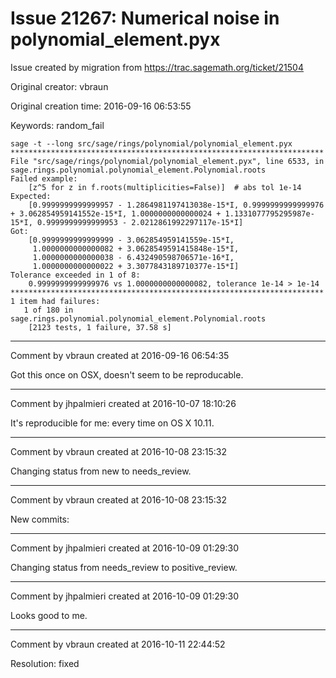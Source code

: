 # Issue 21267: Numerical noise in polynomial_element.pyx

Issue created by migration from https://trac.sagemath.org/ticket/21504

Original creator: vbraun

Original creation time: 2016-09-16 06:53:55

Keywords: random_fail


```
sage -t --long src/sage/rings/polynomial/polynomial_element.pyx
**********************************************************************
File "src/sage/rings/polynomial/polynomial_element.pyx", line 6533, in sage.rings.polynomial.polynomial_element.Polynomial.roots
Failed example:
    [z^5 for z in f.roots(multiplicities=False)]  # abs tol 1e-14
Expected:
    [0.9999999999999957 - 1.2864981197413038e-15*I, 0.9999999999999976 + 3.062854959141552e-15*I, 1.0000000000000024 + 1.1331077795295987e-15*I, 0.9999999999999953 - 2.0212861992297117e-15*I]
Got:
    [0.9999999999999999 - 3.062854959141559e-15*I,
     1.0000000000000082 + 3.0628549591415848e-15*I,
     1.0000000000000038 - 6.432490598706571e-16*I,
     1.0000000000000022 + 3.3077843189710377e-15*I]
Tolerance exceeded in 1 of 8:
    0.9999999999999976 vs 1.0000000000000082, tolerance 1e-14 > 1e-14
**********************************************************************
1 item had failures:
   1 of 180 in sage.rings.polynomial.polynomial_element.Polynomial.roots
    [2123 tests, 1 failure, 37.58 s]
```



---

Comment by vbraun created at 2016-09-16 06:54:35

Got this once on OSX, doesn't seem to be reproducable.


---

Comment by jhpalmieri created at 2016-10-07 18:10:26

It's reproducible for me: every time on OS X 10.11.


---

Comment by vbraun created at 2016-10-08 23:15:32

Changing status from new to needs_review.


---

Comment by vbraun created at 2016-10-08 23:15:32

New commits:


---

Comment by jhpalmieri created at 2016-10-09 01:29:30

Changing status from needs_review to positive_review.


---

Comment by jhpalmieri created at 2016-10-09 01:29:30

Looks good to me.


---

Comment by vbraun created at 2016-10-11 22:44:52

Resolution: fixed
